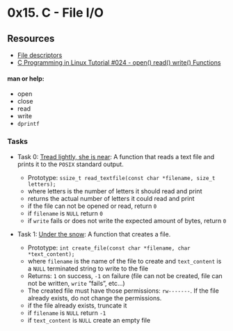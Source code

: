 # 0x15. C - File I/O
## Resources
+ [File descriptors](https://en.wikipedia.org/wiki/File_descriptor)
+ [C Programming in Linux Tutorial #024 - open() read() write() Functions](https://www.youtube.com/watch?v=e-srF6c3TJ8)

#### man or help:
+ open
+ close
+ read
+ write
+ ``dprintf``

### Tasks
+ Task 0: [Tread lightly, she is near](https://github.com/Hiluhree/alx-low_level_programming/blob/master/0x15-file_io/0-read_textfile.c): A function that reads a text file and prints it to the ```POSIX``` standard output.

	+ Prototype: ```ssize_t read_textfile(const char *filename, size_t letters);```
	+ where letters is the number of letters it should read and print
	+ returns the actual number of letters it could read and print
	+ if the file can not be opened or read, return ```0```
	+ if ```filename``` is ```NULL``` return ```0```
	+ if ```write``` fails or does not write the expected amount of bytes, return ```0```
+ Task 1: [Under the snow](): A function that creates a file.

	+ Prototype: ```int create_file(const char *filename, char *text_content);```
	+ where ```filename``` is the name of the file to create and ```text_content``` is a ```NULL``` terminated string to write to the file
	+ Returns: ```1``` on success, ```-1``` on failure (file can not be created, file can not be written, ```write``` “fails”, etc…)
	+ The created file must have those permissions: ```rw-------```. If the file already exists, do not change the permissions.
	+ if the file already exists, truncate it
	+ if ```filename``` is ```NULL``` return ```-1```
	+ if ```text_content``` is ```NULL``` create an empty file

